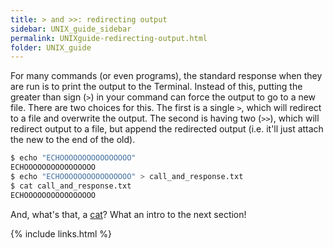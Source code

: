 ```yaml
---
title: > and >>: redirecting output
sidebar: UNIX_guide_sidebar
permalink: UNIXguide-redirecting-output.html
folder: UNIX_guide
---
```


For many commands (or even programs), the standard response when they are run
is to print the output to the Terminal.
Instead of this, putting the greater than sign (`>`) in your command can force
the output to go to a new file.
There are two choices for this.
The first is a single `>`, which will redirect to a file and overwrite the
output.
The second is having two (`>>`), which will redirect output to a file, but
append the redirected output (i.e. it'll just attach the new to the end of the
old).
```bash
$ echo "ECHOOOOOOOOOOOOOOOO"
ECHOOOOOOOOOOOOOOOO
$ echo "ECHOOOOOOOOOOOOOOOO" > call_and_response.txt
$ cat call_and_response.txt
ECHOOOOOOOOOOOOOOOO
```
And, what's that, a [cat](UNIXguide-cat.html)? What an intro to the next
section!

{% include links.html %}
